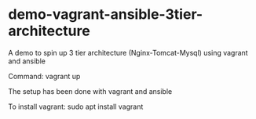 # demo-vagrant-ansible-3tier-architecture
A demo to spin up 3 tier architecture (Nginx-Tomcat-Mysql) using vagrant and ansible

Command:
vagrant up


The setup has been done with vagrant and ansible

To install vagrant:
sudo apt install vagrant